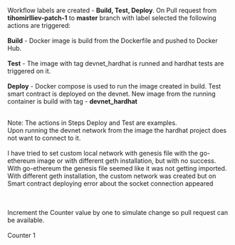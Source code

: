 Workflow labels are created - **Build, Test, Deploy**. On Pull request from **tihomirIliev-patch-1** to **master** branch with label selected the following actions are triggered:<br><br>
**Build** - Docker image is build from the Dockerfile and pushed to Docker Hub.<br><br>
**Test** - The image with tag devnet_hardhat is runned and hardhat tests are triggered on it.<br><br>
**Deploy** - Docker compose is used to run the image created in build. Test smart contract is deployed on the devnet. New image from the running container is build with tag - **devnet_hardhat**<br><br>

Note: The actions in Steps Deploy and Test are examples.<br> Upon running the devnet network from the image the hardhat project does not want to connect to it. <br><br>I have tried to set custom local network with genesis file with the go-ethereum image or with different geth installation, but with no success. <br>With go-ethereum the genesis file seemed like it was not getting imported.<br>With different geth installation, the custom network was created but on Smart contract deploying error about the socket connection appeared

<br><br>Increment the Counter value by one to simulate change so pull request can be available.<br><br>
Counter 1

